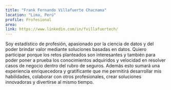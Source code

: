 ```yaml
---
title: "Frank Fernando Villafuerte Chacnama"
location: "Lima, Perú"
profile: Profesional
area: 
link: https://www.linkedin.com/in/fvillafuertech/
---
```


Soy estadístico de profesión, apasionado por la ciencia de datos y del poder brindar valor mediante soluciones basadas en datos.
Quiero participar porque los retos planteados son interesantes y también para poder poner a prueba los conocimientos adquiridos y velocidad en resolver casos de negocio dentro del rubro de seguros. Además esto sumará una experiencia enriquecedora y gratificante que me permitirá desarrollar mis habilidades, colaborar con otros profesionales, crear soluciones innovadoras y divertirse al mismo tiempo.